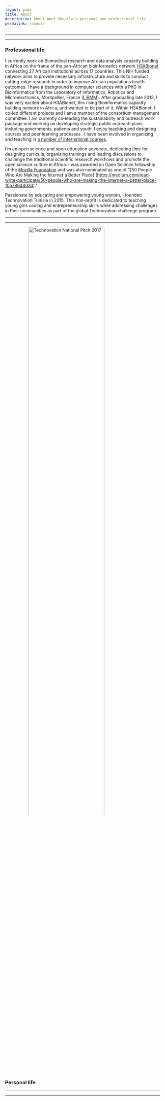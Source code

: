 ```yaml
---
layout: page
title: About
description: About Amel Ghouila's personal and professional life
permalink: /about/
---
```


***
***


### Professional life

I currently work on Biomedical research and data analysis capacity building in Africa on the frame of the pan-African bioinformatics network [H3ABionet](https://h3abionet.org/) connecting 27 African institutions across 17 countries. This NIH funded network aims to provide necessary infrastructure and skills to conduct cutting-edge research in order to improve African populations health outcomes. 
 I have a background in computer sciences with a PhD in Bioinformatics from the Laboratory of
Informatics, Robotics and Microelectronics, Montpellier, France ([LIRMM](http://www.lirmm.fr/)). After graduating late 2013, I was very excited about H3ABionet, this rising Bioinformatics capacity building network in Africa, and wanted to be part of it. 
Within H3ABionet,  I co-led different  projects and I am a member of the consortium management committee.  I am currently co-leading the sustainability and outreach work package and  working on developing  strategic public outreach plans including governments, patients and youth. 
I enjoy teaching and designing courses and peer learning processes . I have been involved in organizing and teaching in [a number of international courses](/teaching).

I’m an  open science and open education advocate, dedicating time for designing curricula, organizing trainings and  leading discussions to  challenge the traditional scientific research workflows and  promote the open science culture in Africa. I was awarded an Open Science fellowship of the [Mozilla Foundation](https://www.mozilla.org/en-US/) and was also nominated as one of "[50 People Who Are Making the Internet a Better Place]
(https://medium.com/read-write-participate/50-people-who-are-making-the-internet-a-better-place-10a7864403d)." 

Passionate by educating and empowering young women, I founded Technovation Tunisia in 2015. This non-profit is dedicated to teaching young girls coding and entrepreneurship skills while addressing challenges in their communities as part of the global  Technovation challenge program. 



***
***

<img src="/images/AmelGhouilaTechnovation.JPG" alt="Technovation National Pitch 2017" style="width:70%;display:block;margin-left:auto;margin-right:auto">
<br>

### Personal life



***
***
